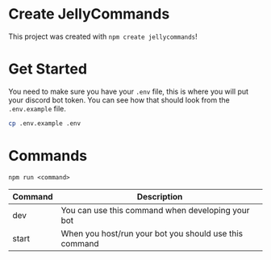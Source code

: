 # Create JellyCommands

This project was created with `npm create jellycommands`!

# Get Started

You need to make sure you have your `.env` file, this is where you will put your discord bot token. You can see how that should look from the `.env.example` file.

```bash
cp .env.example .env
```

# Commands

`npm run <command>`

| Command | Description                                            |
|---------|--------------------------------------------------------|
| dev     | You can use this command when developing your bot      |
| start   | When you host/run your bot you should use this command |
